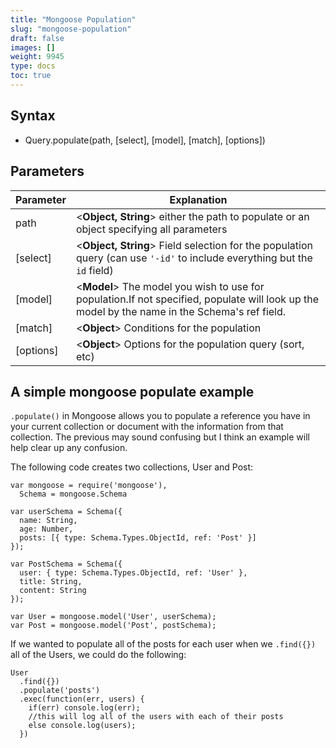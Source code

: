 ```yaml
---
title: "Mongoose Population"
slug: "mongoose-population"
draft: false
images: []
weight: 9945
type: docs
toc: true
---
```


## Syntax
 - Query.populate(path, [select], [model], [match], [options])



## Parameters
 Parameter | Explanation 
   ------  |  ------
 path   | <**Object, String**> either the path to populate or an object specifying all parameters   
 [select] | <**Object, String**> Field selection for the population query (can use `'-id'` to include everything but the `id` field)    
 [model]   |   <**Model**> The model you wish to use for population.If not specified, populate will look up the model by the name in the Schema's ref field.    
 [match]   | <**Object**> Conditions for the population    
 [options]   | <**Object**> Options for the population query (sort, etc)

  




## A simple mongoose populate example
`.populate()` in Mongoose allows you to populate a reference you have in your current collection or document with the information from that collection. The previous may sound confusing but I think an example will help clear up any confusion. 

The following code creates two collections, User and Post: 

    var mongoose = require('mongoose'),
      Schema = mongoose.Schema
    
    var userSchema = Schema({
      name: String,
      age: Number,
      posts: [{ type: Schema.Types.ObjectId, ref: 'Post' }]
    });
    
    var PostSchema = Schema({
      user: { type: Schema.Types.ObjectId, ref: 'User' },
      title: String,
      content: String
    });
    
    var User = mongoose.model('User', userSchema);
    var Post = mongoose.model('Post', postSchema);

If we wanted to populate all of the posts for each user when we `.find({})` all of the Users, we could do the following: 

    User
      .find({})
      .populate('posts')
      .exec(function(err, users) {
        if(err) console.log(err);
        //this will log all of the users with each of their posts 
        else console.log(users);
      }) 



